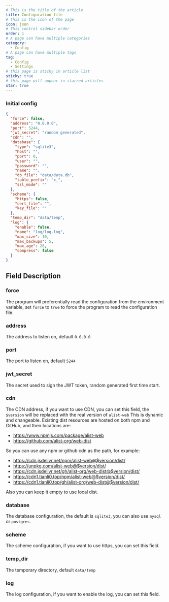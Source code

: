 ```yaml
---
# This is the title of the article
title: Configuration file
# This is the icon of the page
icon: json
# This control sidebar order
order: 1
# A page can have multiple categories
category:
  - Config
# A page can have multiple tags
tag:
  - Config
  - Settings
# this page is sticky in article list
sticky: true
# this page will appear in starred articles
star: true
---
```


### Initial config

```json
{
  "force": false,
  "address": "0.0.0.0",
  "port": 5244,
  "jwt_secret": "random generated",
  "cdn": "",
  "database": {
    "type": "sqlite3",
    "host": "",
    "port": 0,
    "user": "",
    "password": "",
    "name": "",
    "db_file": "data/data.db",
    "table_prefix": "x_",
    "ssl_mode": ""
  },
  "scheme": {
    "https": false,
    "cert_file": "",
    "key_file": ""
  },
  "temp_dir": "data/temp",
  "log": {
    "enable": false,
    "name": "log/log.log",
    "max_size": 10,
    "max_backups": 5,
    "max_age": 28,
    "compress": false
  }
}
```

## Field Description

### force

The program will preferentially read the configuration from the environment variable, set `force` to `true` to force the program to read the configuration file.

### address

The address to listen on, default `0.0.0.0`

### port

The port to listen on, default `5244`

### jwt_secret

The secret used to sign the JWT token, random generated first time start.

### cdn

The CDN address, if you want to use CDN, you can set this field, the `$version` will be replaced with the real version of `alist-web`
This is dynamic and changeable. Existing dist resources are hosted on both npm and GitHub, and their locations are:

- https://www.npmjs.com/package/alist-web
- https://github.com/alist-org/web-dist

So you can use any npm or github cdn as the path, for example:

- https://cdn.jsdelivr.net/npm/alist-web@$version/dist/
- https://unpkg.com/alist-web@$version/dist/
- https://cdn.jsdelivr.net/gh/alist-org/web-dist@$version/dist/
- https://cdn1.tianli0.top/npm/alist-web@$version/dist/
- https://cdn1.tianli0.top/gh/alist-org/web-dist@$version/dist/

Also you can keep it empty to use local dist.

### database

The database configuration, the default is `sqlite3`, you can also use `mysql` or `postgres`.

### scheme

The scheme configuration, if you want to use https, you can set this field.

### temp_dir

The temporary directory, default `data/temp`

### log

The log configuration, if you want to enable the log, you can set this field.
